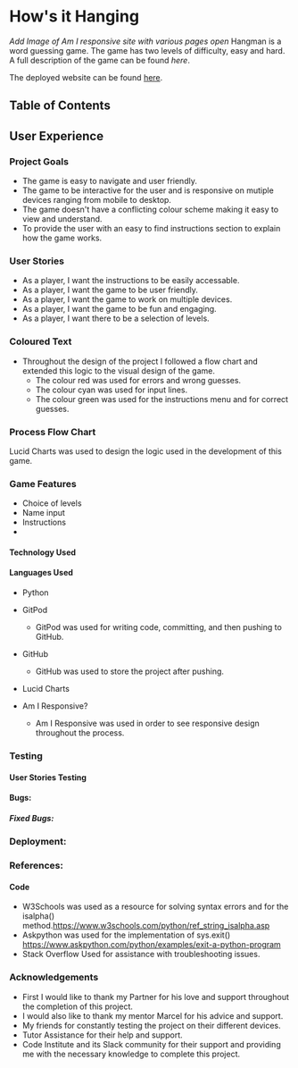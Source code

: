 # How's it Hanging

*Add Image of Am I responsive site with various pages open*
Hangman is a word guessing game. The game has two levels of difficulty, easy and hard. A full description of the game can be found *here*.   

The deployed website can be found <a href="X">here</a>.

## Table of Contents


## User Experience
### Project Goals
- The game is easy to navigate and user friendly.
- The game to be interactive for the user and is responsive on mutiple devices ranging from mobile to desktop.
- The game doesn't have a conflicting colour scheme making it easy to view and understand.
- To provide the user with an easy to find instructions section to explain how the game works.

### User Stories
- As a player, I want the instructions to be easily accessable.
- As a player, I want the game to be user friendly.
- As a player, I want the game to work on multiple devices.
- As a player, I want the game to be fun and engaging.
- As a player, I want there to be a selection of levels. 

### Coloured Text
- Throughout the design of the project I followed a flow chart and extended this logic to the visual design of the game. 
    - The colour red was used for errors and wrong guesses. 
    - The colour cyan was used for input lines. 
    - The colour green was used for the instructions menu and for correct guesses.  


### Process Flow Chart
Lucid Charts was used to design the logic used in the development of this game.

### Game Features
- Choice of levels
- Name input
- Instructions 
- 
 
#### Technology Used
#### Languages Used
- Python

- GitPod
    -  GitPod was used for writing code, committing, and then pushing to GitHub.
- GitHub
    - GitHub was used to store the project after pushing.
- Lucid Charts

- Am I Responsive?
    - Am I Responsive was used in order to see responsive design throughout the process.


### Testing
#### User Stories Testing



#### Bugs:
##### Fixed Bugs:

### Deployment:


### References:
#### Code

- W3Schools was used as a resource for solving syntax errors and for the isalpha()
method.https://www.w3schools.com/python/ref_string_isalpha.asp
- Askpython was used for the implementation of sys.exit()
https://www.askpython.com/python/examples/exit-a-python-program
- Stack Overflow Used for assistance with troubleshooting issues.

### Acknowledgements
- First I would like to thank my Partner for his love and support throughout the completion of this project.
- I would also like to thank my mentor Marcel for his advice and support.
- My friends for constantly testing the project on their different devices.
- Tutor Assistance for their help and support.
- Code Institute and its Slack community for their support and providing me with the necessary knowledge to complete this project.